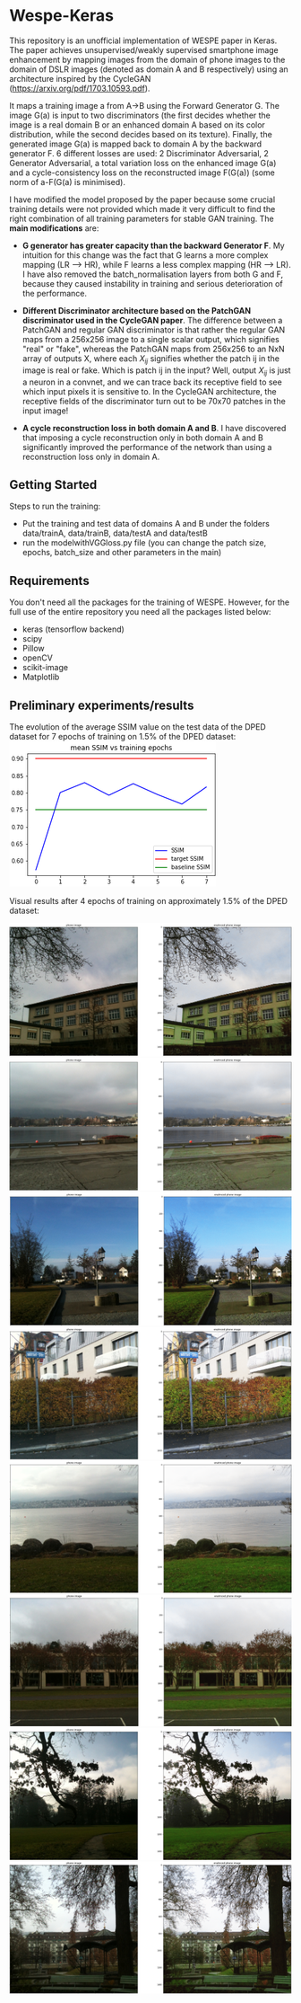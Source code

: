 # Wespe-Keras

This repository is an unofficial implementation of WESPE paper in Keras. The paper achieves unsupervised/weakly supervised smartphone image enhancement by mapping images from the domain of phone images to the domain of DSLR images (denoted as domain A and B respectively) using an architecture inspired by the CycleGAN (https://arxiv.org/pdf/1703.10593.pdf). 

It maps a training image a from A->B using the Forward Generator G. The image G(a) is input to two discriminators (the first decides whether the image is a real domain B or an enhanced domain A based on its color distribution, while the second decides based on its texture). Finally, the generated image G(a) is mapped back to domain A by the backward generator F. 6 different losses are used: 2 Discriminator Adversarial, 2 Generator Adversarial, a total variation loss on the enhanced image G(a) and a cycle-consistency loss on the reconstructed image F(G(a)) (some norm of a-F(G(a) is minimised). 

I have modified the model proposed by the paper because some crucial training details were not provided which made it very difficult to find the right combination of all training parameters for stable GAN training. The **main modifications** are:

* **G generator has greater capacity than the backward Generator F**. My intuition for this change was the fact that G learns a more complex mapping (LR --> HR), while F learns a less complex mapping (HR --> LR). I have also removed the batch_normalisation layers from both G and F, because they caused instability in training and serious deterioration of the performance.

* **Different Discriminator architecture based on the PatchGAN discriminator used in the CycleGAN paper**. The difference between a PatchGAN and regular GAN discriminator is that rather the regular GAN maps from a 256x256 image to a single scalar output, which signifies "real" or "fake", whereas the PatchGAN maps from 256x256 to an NxN array of outputs X, where each $X_{ij}$ signifies whether the patch ij in the image is real or fake. Which is patch ij in the input? Well, output $X_{ij}$ is just a neuron in a convnet, and we can trace back its receptive field to see which input pixels it is sensitive to. In the CycleGAN architecture, the receptive fields of the discriminator turn out to be 70x70 patches in the input image!

* **A cycle reconstruction loss in both domain A and B**. I have discovered that imposing a cycle reconstruction only in both domain A and B significantly improved the performance of the network than using a reconstruction loss only in domain A.



## Getting Started


Steps to run the training:

* Put the training and test data of domains A and B under the folders data/trainA, data/trainB, data/testA and data/testB
* run the modelwithVGGloss.py file (you can change the patch size, epochs, batch_size and other parameters in the main)

## Requirements
You don't need all the packages for the training of WESPE. However, for the full use of the entire repository you need all the packages listed below:

* keras (tensorflow backend)
* scipy
* Pillow
* openCV
* scikit-image
* Matplotlib


## Preliminary experiments/results

The evolution of the average SSIM value on the test data of the DPED dataset for 7 epochs of training on 1.5% of the DPED dataset:
![SSIM curve](https://github.com/GBATZOLIS/Wespe-Keras/blob/master/visual%20results/ssim_curve.png)

Visual results after 4 epochs of training on approximately 1.5% of the DPED dataset:

![Image 6](https://github.com/GBATZOLIS/Wespe-Keras/blob/master/visual%20results/Figure_6.png)
![Image 28](https://github.com/GBATZOLIS/Wespe-Keras/blob/master/visual%20results/Figure_28.png)
![Image 17](https://github.com/GBATZOLIS/Wespe-Keras/blob/master/visual%20results/Figure_17.png)
![Image 18](https://github.com/GBATZOLIS/Wespe-Keras/blob/master/visual%20results/Figure_18.png)
![Image 20](https://github.com/GBATZOLIS/Wespe-Keras/blob/master/visual%20results/Figure_20.png)
![Image 22](https://github.com/GBATZOLIS/Wespe-Keras/blob/master/visual%20results/Figure_22.png)
![Image 25](https://github.com/GBATZOLIS/Wespe-Keras/blob/master/visual%20results/Figure_25.png)
![Image 13](https://github.com/GBATZOLIS/Wespe-Keras/blob/master/visual%20results/Figure_13.png)
